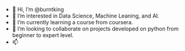 - 👋 Hi, I’m @burntking
- 👀 I’m interested in Data Science, Machine Leaning, and AI.
- 🌱 I’m currently learning a course from coursera.
- 💞️ I’m looking to collaborate on projects developed on python from beginner to expert level.
- 📫

<!---
burntking/burntking is a ✨ special ✨ repository because its `README.md` (this file) appears on your GitHub profile.
You can click the Preview link to take a look at your changes.
--->
